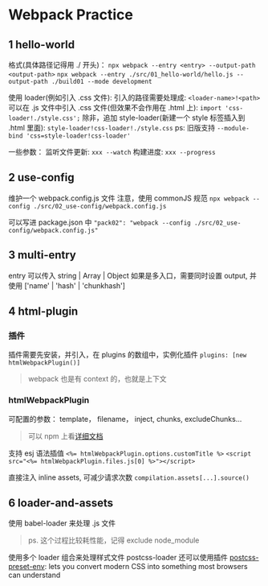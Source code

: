 # Webpack Practice

## 1 hello-world

格式(具体路径记得用 ./ 开头)：
`npx webpack --entry <entry> --output-path <output-path>`
`npx webpack --entry ./src/01_hello-world/hello.js --output-path ./build01 --mode development`

使用 loader(例如引入 .css 文件):
引入的路径需要处理成: `<loader-name>!<path>`
可以在 .js 文件中引入 .css 文件(但效果不会作用在 .html 上): `import 'css-loader!./style.css';`
除非，追加 style-loader(新建一个 style 标签插入到 .html 里面): `style-loader!css-loader!./style.css`
ps: 旧版支持 `--module-bind 'css=style-loader!css-loader'`

一些参数：
监听文件更新: `xxx --watch`
构建进度: `xxx --progress`

## 2 use-config

维护一个 webpack.config.js 文件
注意，使用 commonJS 规范
`npx webpack --config ./src/02_use-config/webpack.config.js`

可以写进 package.json 中
`"pack02": "webpack --config ./src/02_use-config/webpack.config.js"`

## 3 multi-entry

entry 可以传入 string | Array | Object
如果是多入口，需要同时设置 output, 并使用 ['name' | 'hash' | 'chunkhash']

## 4 html-plugin

### 插件

插件需要先安装，并引入，在 plugins 的数组中，实例化插件
`plugins: [new htmlWebpackPlugin()]`

> webpack 也是有 context 的，也就是上下文

### htmlWebpackPlugin

可配置的参数： template， filename， inject, chunks, excludeChunks...

> 可以 npm 上看[详细文档](https://www.npmjs.com/package/html-webpack-plugin)

支持 esj 语法插值
`<%= htmlWebpackPlugin.options.customTitle %>`
`<script src="<%= htmlWebpackPlugin.files.js[0] %>"></script>`

直接注入 inline assets, 可减少请求次数
`compilation.assets[...].source()`

## 6 loader-and-assets

使用 babel-loader 来处理 .js 文件

> ps. 这个过程比较耗性能，记得 exclude node_module

使用多个 loader 组合来处理样式文件
postcss-loader 还可以使用插件
[postcss-preset-env](https://www.npmjs.com/package/postcss-preset-env): lets you convert modern CSS into something most browsers can understand
